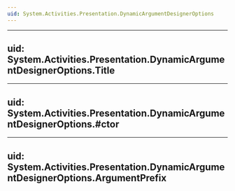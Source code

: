```yaml
---
uid: System.Activities.Presentation.DynamicArgumentDesignerOptions
---
```


---
uid: System.Activities.Presentation.DynamicArgumentDesignerOptions.Title
---

---
uid: System.Activities.Presentation.DynamicArgumentDesignerOptions.#ctor
---

---
uid: System.Activities.Presentation.DynamicArgumentDesignerOptions.ArgumentPrefix
---

